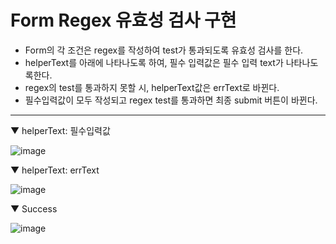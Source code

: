 # Form Regex 유효성 검사 구현
* Form의 각 조건은 regex를 작성하여 test가 통과되도록 유효성 검사를 한다.
* helperText를 아래에 나타나도록 하여, 필수 입력값은 필수 입력 text가 나타나도록한다.
* regex의 test를 통과하지 못할 시, helperText값은 errText로 바뀐다.
* 필수입력값이 모두 작성되고 regex test를 통과하면 최종 submit 버튼이 바뀐다.

-----
▼ helperText: 필수입력값 

![image](https://user-images.githubusercontent.com/108104436/233802127-a7f3b192-6a2b-4990-8af9-320142522ca2.png)

▼ helperText: errText

![image](https://user-images.githubusercontent.com/108104436/233802386-46645bd1-4203-4158-80b9-b72413ddc2fa.png)


▼ Success

![image](https://user-images.githubusercontent.com/108104436/233802276-1326d50d-44c3-40b7-a843-879038ca5710.png)
